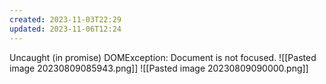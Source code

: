 ```yaml
---
created: 2023-11-03T22:29
updated: 2023-11-06T12:24
---
```

Uncaught (in promise) DOMException: Document is not focused.
![[Pasted image 20230809085943.png]]
![[Pasted image 20230809090000.png]]